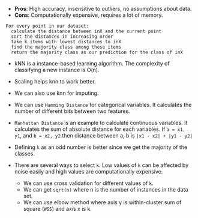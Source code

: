 - **Pros**: High accuracy, insensitive to outliers, no assumptions about data.
- **Cons**: Computationally expensive, requires a lot of memory.


```
For every point in our dataset:
  calculate the distance between inX and the current point
  sort the distances in increasing order
  take k items with lowest distances to inX
  find the majority class among these items
  return the majority class as our prediction for the class of inX
```
- kNN is a instance-based learning algorithm. The complexity of classifying a new instance is O(n).

- Scaling helps knn to work better.
- We can also use knn for imputing.
- We can use `Hamming Distance` for categorical variables. It calculates the number of different bits between two features.
- `Manhattan Distance` is an example to calculate continuous variables. It calculates the sum of absolute distance for each variables. If `a = x1, y1`, and `b = x2, y2` then distance between a, b is `|x1 - x2| + |y1 - y2|`
- Defining `k` as an odd number is better since we get the majority of the classes.
- There are several ways to select `k`. Low values of `k` can be affected by noise easily and high values are computationally expensive.
  - We can use cross validation for different values of `k`.
  - We can get `sqrt(n)` where n is the number of instances in the data set.
  - We can use elbow method where axis y is within-cluster sum of square (`WSS`) and axis x is k.
